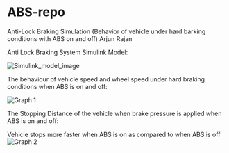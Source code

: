 # ABS-repo
Anti-Lock Braking Simulation (Behavior of vehicle under hard barking conditions with ABS on and off)
Arjun Rajan


Anti Lock Braking System Simulink Model: 

![Simulink_model_image](https://github.com/arjunrajan7/ABS-repo/assets/107029007/7767d4fb-c978-4890-ba23-7929b45b4602)

The behaviour of vehicle speed and wheel speed under hard braking conditions when ABS is on and off:

![Graph 1](https://github.com/arjunrajan7/ABS-repo/assets/107029007/57b54e7b-900a-4190-a38f-4b66f0660d58)

The Stopping Distance of the vehicle when brake pressure is applied when ABS is on and off:

Vehicle stops more faster when ABS is on as compared to when ABS is off
![Graph 2](https://github.com/arjunrajan7/ABS-repo/assets/107029007/16e2ada1-d3d3-4a8b-9008-b47af383c025)

